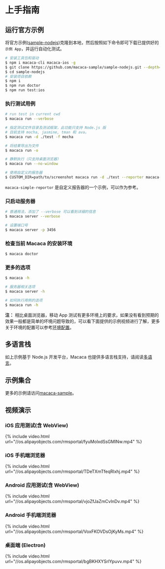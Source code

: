 # 上手指南

## 运行官方示例

将官方示例([sample-nodejs](//github.com/macaca-sample/sample-nodejs))克隆到本地，然后按照如下命令即可下载已提供好的`示例 App`，并运行自动化测试。

```bash
# 安装工具包和驱动
$ npm i macaca-cli macaca-ios -g
$ git clone https://github.com/macaca-sample/sample-nodejs.git --depth=1
$ cd sample-nodejs
# 安装项目依赖
$ npm i
$ npm run doctor
$ npm run test:ios
```

### 执行测试用例

```bash
# run test in current cwd
$ macaca run --verbose

# 指定测试文件目录及测试框架，此功能只支持 Node.js 版
# 目前支持 mocha, jasmine, tman 和 ava。
$ macaca run -d ./test -f mocha

# 将结果导出为文件
$ macaca run -o

# 静默执行（只支持桌面浏览器）
$ macaca run --no-window

# 使用自定义的报告器
$ CUSTOM_DIR=path/to/screenshot macaca run -d ./test --reporter macaca-simple-reportor
```

`macaca-simple-reportor` 是自定义报告器的一个示例，可以作为参考。

### 只启动服务器

```bash
# 普通用法，添加了 --verbose 可以看到详细的信息
$ macaca server --verbose

# 设置端口号
$ macaca server -p 3456
```

### 检查当前 Macaca 的安装环境

```bash
$ macaca doctor
```

### 更多的选项

```bash
$ macaca -h

# 服务器相关选项
$ macaca server -h

# 如何执行用例的选项
$ macaca run -h

```

**注：** 相比桌面浏览器，移动 App 测试有更多环境上的要求，如果没有看到预期的效果一般都是简单的坏境问题导致的，可以看下面提供的示例视频进行了解，更多关于环境的配置可以参考[环境配置](./environment-setup)。

## 多语言栈

如上示例基于 Node.js 开发平台，Macaca 也提供多语言栈支持，请阅读[多语言](./multi-lang)。

## 示例集合

更多的示例请访问[macaca-sample](//github.com/macaca-sample)。

## 视频演示

### iOS 应用测试(含 WebView)

{% include video.html url="//os.alipayobjects.com/rmsportal/fyuMolxdSsGMlNw.mp4" %}

### iOS 手机端浏览器

{% include video.html url="//os.alipayobjects.com/rmsportal/TDeTXmTfeqRlxhj.mp4" %}

### Android 应用测试(含 WebView)

{% include video.html url="//os.alipayobjects.com/rmsportal/vjoZfJaZmCvInDv.mp4" %}

### Android 手机端浏览器

{% include video.html url="//os.alipayobjects.com/rmsportal/VoxFKOVDsOjKyMs.mp4" %}

### 桌面端 (Electron)

{% include video.html url="//os.alipayobjects.com/rmsportal/bgBKHXYSrlYpuvv.mp4" %}
